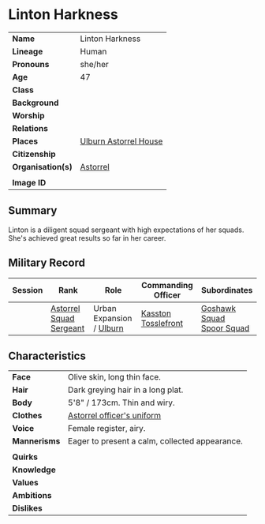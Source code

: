 # Linton Harkness

|||
| --- | --- |
| **Name** | Linton Harkness | character.4
| **Lineage** | Human |
| **Pronouns** | she/her |
| **Age** | 47 |
| **Class** | |
| **Background** | |
| **Worship** | |
| **Relations** | |
| **Places** | [Ulburn Astorrel House](../places/buildings/government/ulburn-astorrel-house.md) |
| **Citizenship** | |
| **Organisation(s)** | [Astorrel](../organisations/government/astorrel/astorrel.md) |
|||
| **Image ID** | |

## Summary

Linton is a diligent squad sergeant with high expectations of her squads. She's achieved great results so far in her career.

## Military Record

| Session | Rank | Role | Commanding Officer | Subordinates |
|:---:| --- | --- | --- | --- |
|| [Astorrel Squad Sergeant](../organisations/government/astorrel/ranks/astorrel-squad-sergeant.md) | Urban Expansion / [Ulburn](../places/settlements/villages/ulburn.md) | [Kasston Tosslefront](kasston-tosslefront.md) | [Goshawk Squad](../organisations/government/astorrel/squads/goshawk-squad.md)<br>[Spoor Squad](../organisations/government/astorrel/squads/spoor-squad.md) |

## Characteristics

|||
| --- | --- |
| **Face** | Olive skin, long thin face. | characteristics.2
| **Hair** | Dark greying hair in a long plat. |
| **Body** | 5'8" / 173cm. Thin and wiry. |
| **Clothes** | [Astorrel officer's uniform](../organisations/government/astorrel/uniforms/astorrel-officers-uniform.md) |
| **Voice** | Female register, airy. |
| **Mannerisms** | Eager to present a calm, collected appearance. |
|||
| **Quirks** | |
| **Knowledge** | |
| **Values** | |
| **Ambitions** | |
| **Dislikes** | |
